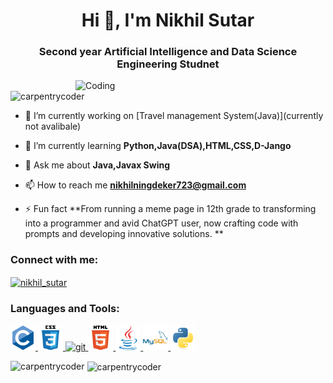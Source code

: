 <h1 align="center">Hi 👋, I'm Nikhil Sutar</h1>
<h3 align="center">Second year Artificial Intelligence and Data Science Engineering Studnet</h3>
<img align="right" alt="Coding" width="400" src="https://img.freepik.com/free-vector/web-development-programmer-engineering-coding-website-augmented-reality-interface-screens-developer-project-engineer-programming-software-application-design-cartoon-illustration_107791-3863.jpg?size=626&ext=jpg&ga=GA1.1.1412446893.1704672000&semt=ais">
<p align="left"> <img src="https://komarev.com/ghpvc/?username=carpentrycoder&label=Profile%20views&color=0e75b6&style=flat" alt="carpentrycoder" /> </p>

- 🔭 I’m currently working on [Travel management System(Java)](currently not avalibale)

- 🌱 I’m currently learning **Python,Java(DSA),HTML,CSS,D-Jango**

- 💬 Ask me about **Java,Javax Swing**

- 📫 How to reach me **nikhilningdeker723@gmail.com**

- ⚡ Fun fact **From running a meme page in 12th grade to transforming into a programmer and avid ChatGPT user, now crafting code with prompts and developing innovative solutions.  **

<h3 align="left">Connect with me:</h3>
<p align="left">
<a href="https://codesandbox.com/nikhil_sutar" target="blank"><img align="center" src="https://raw.githubusercontent.com/rahuldkjain/github-profile-readme-generator/master/src/images/icons/Social/codesandbox.svg" alt="nikhil_sutar" height="30" width="40" /></a>
</p>

<h3 align="left">Languages and Tools:</h3>
<p align="left"> <a href="https://www.cprogramming.com/" target="_blank" rel="noreferrer"> <img src="https://raw.githubusercontent.com/devicons/devicon/master/icons/c/c-original.svg" alt="c" width="40" height="40"/> </a> <a href="https://www.w3schools.com/css/" target="_blank" rel="noreferrer"> <img src="https://raw.githubusercontent.com/devicons/devicon/master/icons/css3/css3-original-wordmark.svg" alt="css3" width="40" height="40"/> </a> <a href="https://git-scm.com/" target="_blank" rel="noreferrer"> <img src="https://www.vectorlogo.zone/logos/git-scm/git-scm-icon.svg" alt="git" width="40" height="40"/> </a> <a href="https://www.w3.org/html/" target="_blank" rel="noreferrer"> <img src="https://raw.githubusercontent.com/devicons/devicon/master/icons/html5/html5-original-wordmark.svg" alt="html5" width="40" height="40"/> </a> <a href="https://www.java.com" target="_blank" rel="noreferrer"> <img src="https://raw.githubusercontent.com/devicons/devicon/master/icons/java/java-original.svg" alt="java" width="40" height="40"/> </a> <a href="https://www.mysql.com/" target="_blank" rel="noreferrer"> <img src="https://raw.githubusercontent.com/devicons/devicon/master/icons/mysql/mysql-original-wordmark.svg" alt="mysql" width="40" height="40"/> </a> <a href="https://www.python.org" target="_blank" rel="noreferrer"> <img src="https://raw.githubusercontent.com/devicons/devicon/master/icons/python/python-original.svg" alt="python" width="40" height="40"/> </a> </p>

<p><img align="left" src="https://github-readme-stats.vercel.app/api/top-langs?username=carpentrycoder&show_icons=true&locale=en&layout=compact" alt="carpentrycoder" /></p>

<p>&nbsp;<img align="center" src="https://github-readme-stats.vercel.app/api?username=carpentrycoder&show_icons=true&locale=en" alt="carpentrycoder" /></p>

<!---
carpentrycoder/carpentrycoder is a ✨ special ✨ repository because its `README.md` (this file) appears on your GitHub profile.
You can click the Preview link to take a look at your changes.
--->
